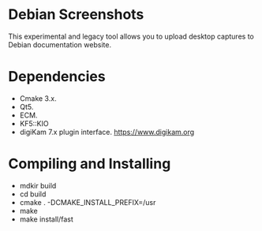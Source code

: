 # Debian Screenshots

This experimental and legacy tool allows you to upload desktop captures to Debian documentation website.

# Dependencies

- Cmake 3.x.
- Qt5.
- ECM.
- KF5::KIO
- digiKam 7.x plugin interface. <https://www.digikam.org>

# Compiling and Installing

- mdkir build
- cd build
- cmake . -DCMAKE_INSTALL_PREFIX=/usr
- make
- make install/fast
